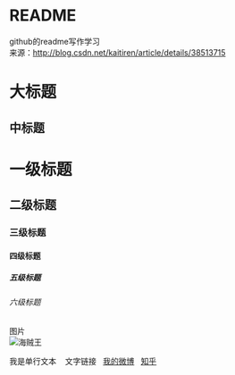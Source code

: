 # README
github的readme写作学习  
来源：http://blog.csdn.net/kaitiren/article/details/38513715  
  
大标题  
===    
中标题  
---  

 
# 一级标题  
## 二级标题  
### 三级标题  
#### 四级标题  
##### 五级标题  
###### 六级标题  
  
图片  
![海贼王](http://comic.sfacg.com/Upload/Cover/1f763147-9b77-44c9-96cf-22324247c94d.jpg)  

  我是单行文本   
文字链接    
[我的微博](https://weibo.com/5695601692/profile?rightmod=1&wvr=6&mod=personinfo)  
[知乎](www.zhihu.com)
 
